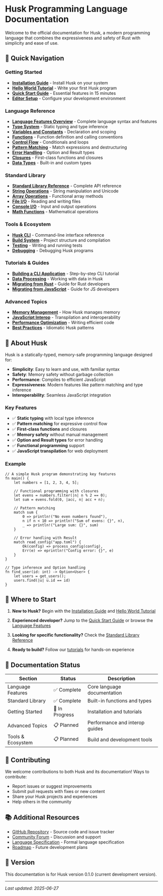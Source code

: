# Husk Programming Language Documentation

Welcome to the official documentation for Husk, a modern programming language that combines the expressiveness and safety of Rust with simplicity and ease of use.

## 🚀 Quick Navigation

### Getting Started
- **[Installation Guide](getting-started/installation.md)** - Install Husk on your system
- **[Hello World Tutorial](getting-started/hello-world.md)** - Write your first Husk program
- **[Quick Start Guide](getting-started/quickstart.md)** - Essential features in 15 minutes
- **[Editor Setup](getting-started/editor-setup.md)** - Configure your development environment

### Language Reference
- **[Language Features Overview](LANGUAGE_FEATURES.md)** - Complete language syntax and features
- **[Type System](language/types.md)** - Static typing and type inference
- **[Variables and Constants](language/variables.md)** - Declaration and scoping
- **[Functions](language/functions.md)** - Function definition and calling conventions
- **[Control Flow](language/control-flow.md)** - Conditionals and loops
- **[Pattern Matching](language/pattern-matching.md)** - Match expressions and destructuring
- **[Error Handling](language/error-handling.md)** - Option and Result types
- **[Closures](language_features/CLOSURES.md)** - First-class functions and closures
- **[Data Types](language/data-types.md)** - Built-in and custom types

### Standard Library
- **[Standard Library Reference](STANDARD_LIBRARY.md)** - Complete API reference
- **[String Operations](stdlib/strings.md)** - String manipulation and Unicode
- **[Array Operations](stdlib/arrays.md)** - Functional array methods
- **[File I/O](stdlib/file-io.md)** - Reading and writing files
- **[Console I/O](stdlib/console-io.md)** - Input and output operations
- **[Math Functions](stdlib/math.md)** - Mathematical operations

### Tools & Ecosystem
- **[Husk CLI](tools/cli.md)** - Command-line interface reference
- **[Build System](tools/build.md)** - Project structure and compilation
- **[Testing](tools/testing.md)** - Writing and running tests
- **[Debugging](tools/debugging.md)** - Debugging Husk programs

### Tutorials & Guides
- **[Building a CLI Application](tutorials/cli-app.md)** - Step-by-step CLI tutorial
- **[Data Processing](tutorials/data-processing.md)** - Working with data in Husk
- **[Migrating from Rust](tutorials/from-rust.md)** - Guide for Rust developers
- **[Migrating from JavaScript](tutorials/from-javascript.md)** - Guide for JS developers

### Advanced Topics
- **[Memory Management](advanced/memory.md)** - How Husk manages memory
- **[JavaScript Interop](advanced/js-interop.md)** - Transpilation and interoperability
- **[Performance Optimization](advanced/performance.md)** - Writing efficient code
- **[Best Practices](advanced/best-practices.md)** - Idiomatic Husk patterns

## 📖 About Husk

Husk is a statically-typed, memory-safe programming language designed for:

- **Simplicity**: Easy to learn and use, with familiar syntax
- **Safety**: Memory safety without garbage collection
- **Performance**: Compiles to efficient JavaScript
- **Expressiveness**: Modern features like pattern matching and type inference
- **Interoperability**: Seamless JavaScript integration

### Key Features

- ✅ **Static typing** with local type inference
- ✅ **Pattern matching** for expressive control flow
- ✅ **First-class functions** and closures
- ✅ **Memory safety** without manual management
- ✅ **Option and Result types** for error handling
- ✅ **Functional programming** support
- ✅ **JavaScript transpilation** for web deployment

### Example

```husk
// A simple Husk program demonstrating key features
fn main() {
    let numbers = [1, 2, 3, 4, 5];
    
    // Functional programming with closures
    let evens = numbers.filter(|n| n % 2 == 0);
    let sum = evens.fold(0, |acc, n| acc + n);
    
    // Pattern matching
    match sum {
        0 => println!("No even numbers found"),
        n if n < 10 => println!("Sum of evens: {}", n),
        _ => println!("Large sum: {}", sum)
    }
    
    // Error handling with Result
    match read_config("app.toml") {
        Ok(config) => process_config(config),
        Err(e) => eprintln!("Config error: {}", e)
    }
}

// Type inference and Option handling
fn find_user(id: int) -> Option<User> {
    let users = get_users();
    users.find(|u| u.id == id)
}
```

## 🎯 Where to Start

1. **New to Husk?** Begin with the [Installation Guide](getting-started/installation.md) and [Hello World Tutorial](getting-started/hello-world.md)

2. **Experienced developer?** Jump to the [Quick Start Guide](getting-started/quickstart.md) or browse the [Language Features](LANGUAGE_FEATURES.md)

3. **Looking for specific functionality?** Check the [Standard Library Reference](STANDARD_LIBRARY.md)

4. **Ready to build?** Follow our [tutorials](tutorials/) for hands-on experience

## 📝 Documentation Status

| Section | Status | Description |
|---------|--------|-------------|
| Language Features | ✅ Complete | Core language documentation |
| Standard Library | ✅ Complete | Built-in functions and types |
| Getting Started | 🚧 In Progress | Installation and tutorials |
| Advanced Topics | 📋 Planned | Performance and interop guides |
| Tools & Ecosystem | 📋 Planned | Build and development tools |

## 🤝 Contributing

We welcome contributions to both Husk and its documentation! Ways to contribute:

- Report issues or suggest improvements
- Submit pull requests with fixes or new content
- Share your Husk projects and experiences
- Help others in the community

## 📚 Additional Resources

- [GitHub Repository](https://github.com/username/husk) - Source code and issue tracker
- [Community Forum](https://forum.husk-lang.org) - Discussion and support
- [Language Specification](spec/) - Formal language specification
- [Roadmap](roadmap.md) - Future development plans

## 🔄 Version

This documentation is for Husk version 0.1.0 (current development version).

---

*Last updated: 2025-06-27*
